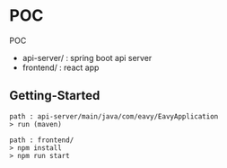 # POC
POC

- api-server/ : spring boot api server
- frontend/   : react app

## Getting-Started
```
path : api-server/main/java/com/eavy/EavyApplication 
> run (maven)
   
path : frontend/
> npm install
> npm run start
```
